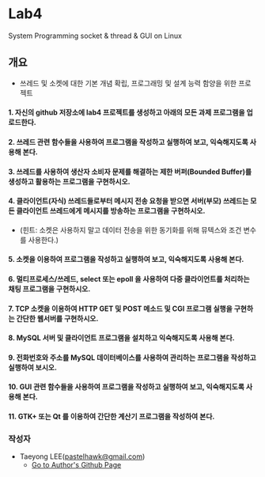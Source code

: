 # Lab4
System Programming socket &amp; thread &amp; GUI on Linux

## 개요
- 쓰레드 및 소켓에 대한 기본 개념 확립, 프로그래밍 및 설계 능력 함양을 위한 프로젝트

#### 1. 자신의 github 저장소에 lab4 프로젝트를 생성하고 아래의 모든 과제 프로그램을 업로드한다.
#### 2. 쓰레드 관련 함수들을 사용하여 프로그램을 작성하고 실행하여 보고, 익숙해지도록 사용해 본다.
#### 3. 쓰레드를 사용하여 생산자 소비자 문제를 해결하는 제한 버퍼(Bounded Buffer)를 생성하고 활용하는 프로그램을 구현하시오.
#### 4. 클라이언트(자식) 쓰레드들로부터 메시지 전송 요청을 받으면 서버(부모) 쓰레드는 모든 클라이언트 쓰레드에게 메시지를 방송하는 프로그램을 구현하시오.
- (힌트: 소켓은 사용하지 말고 데이터 전송을 위한 동기화를 위해 뮤텍스와 조건 변수를 사용한다.)
#### 5. 소켓을 이용하여 프로그램을 작성하고 실행하여 보고, 익숙해지도록 사용해 본다.
#### 6. 멀티프로세스/쓰레드, select 또는 epoll 을 사용하여 다중 클라이언트를 처리하는 채팅 프로그램을 구현하시오.
#### 7. TCP 소켓을 이용하여 HTTP GET 및 POST 메소드 및 CGI 프로그램 실행을 구현하는 간단한 웹서버를 구현하시오.
#### 8. MySQL 서버 및 클라이언트 프로그램을 설치하고 익숙해지도록 사용해 본다.
#### 9. 전화번호와 주소를 MySQL 데이터베이스를 사용하여 관리하는 프로그램을 작성하고 실행하여 보시오.
#### 10. GUI 관련 함수들을 사용하여 프로그램을 작성하고 실행하여 보고, 익숙해지도록 사용해 본다.
#### 11. GTK+ 또는 Qt 를 이용하여 간단한 계산기 프로그램을 작성하여 본다.

### 작성자
- Taeyong LEE(pastelhawk@gmail.com)
  - [Go to Author's Github Page](https://github.com/yongjjang)

